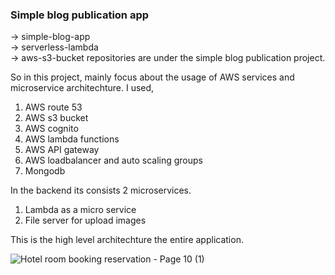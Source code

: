 <h3>Simple blog publication app</h3>

-> simple-blog-app </br>
-> serverless-lambda </br>
-> aws-s3-bucket repositories are under the simple blog publication project. 

So in this project, mainly focus about the usage of AWS services and microservice architechture. I used, 

01) AWS route 53
02) AWS s3 bucket
03) AWS cognito
04) AWS lambda functions
05) AWS API gateway
06) AWS loadbalancer and auto scaling groups
07) Mongodb

In the backend its consists 2  microservices.

01) Lambda as a micro service
02) File server for upload images
 
This is the high level architechture the entire application.

![Hotel room booking reservation - Page 10 (1)](https://user-images.githubusercontent.com/54904360/202358368-880de805-6197-4635-b85b-1309f9a1fbf9.png)
